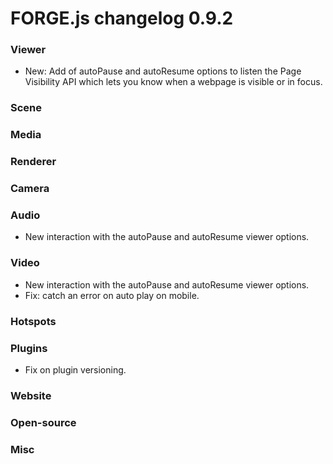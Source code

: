 # FORGE.js changelog 0.9.2

### Viewer

- New: Add of autoPause and autoResume options to listen the Page Visibility API which lets you know when a webpage is visible or in focus.

### Scene


### Media


### Renderer


### Camera


### Audio

- New interaction with the autoPause and autoResume viewer options.

### Video

- New interaction with the autoPause and autoResume viewer options.
- Fix: catch an error on auto play on mobile.

### Hotspots


### Plugins

- Fix on plugin versioning.

### Website


### Open-source


### Misc

